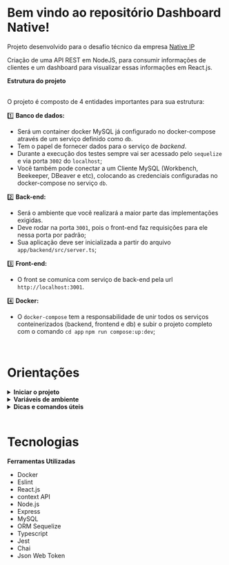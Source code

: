 # Bem vindo ao repositório Dashboard Native!

Projeto desenvolvido para o desafio técnico da empresa [Native IP](https://nativeip.com.br/)


Criação de uma API REST em NodeJS, para consumir informações de clientes e um dashboard para visualizar essas informações em React.js.

<summary><strong>Estrutura do projeto</strong></summary><br />

O projeto é composto de 4 entidades importantes para sua estrutura:

1️⃣ **Banco de dados:**
  - Será um container docker MySQL já configurado no docker-compose através de um serviço definido como `db`.
  - Tem o papel de fornecer dados para o serviço de _backend_.
  - Durante a execução dos testes sempre vai ser acessado pelo `sequelize` e via porta `3002` do `localhost`; 
  - Você também pode conectar a um Cliente MySQL (Workbench, Beekeeper, DBeaver e etc), colocando as credenciais configuradas no docker-compose no serviço `db`.

2️⃣ **Back-end:**
 - Será o ambiente que você realizará a maior parte das implementações exigidas. 
 - Deve rodar na porta `3001`, pois o front-end faz requisições para ele nessa porta por padrão;
 - Sua aplicação deve ser inicializada a partir do arquivo `app/backend/src/server.ts`;
 
3️⃣ **Front-end:**
  - O front se comunica com serviço de back-end pela url `http://localhost:3001`.

4️⃣ **Docker:**
  - O `docker-compose` tem a responsabilidade de unir todos os serviços conteinerizados (backend, frontend e db) e subir o projeto completo com o comando 
 `cd app` 
 `npm run compose:up:dev`;
  
<br/>

# Orientações


<details>
<summary><strong>Iniciar o projeto</strong></summary><br />

  1. Clone o repositório
	`git clone git@github.com:matheus-luz/project-dashboard-native.git`.
- Entre na pasta do repositório que você acabou de clonar:
	* `cd project-dashboard-native`

</details>



<details id='Variaveis-de-ambiente'>
<summary><strong>Variáveis de ambiente </strong></summary><br />

  **No diretório `app/backend/` renomeie o arquivo `.env.example` para `.env` e configure os valores de acordo com o cenário do seu ambiente (credenciais de banco de dados, secrets desejadas e etc)**. Isso vai permitir que você inicialize a aplicação fora do _container_ e ela se conecte com seu banco local caso deseje. 
 > `./app/backend/.env.example` 
  ```txt
  JWT_SECRET=jwt_secret
  APP_PORT=3001
  DB_USER=seu_user
  DB_PASS=sua_senha
  DB_HOST=localhost 
  DB_PORT=3306
  ```


  **⚠️ Não defina variável de ambiente para o nome do banco, o mesmo deve se manter com o nome `DASHBOARD_NATIVE`. ⚠️**

</details>


<details>
  <summary><strong>Dicas e comandos úteis </strong></summary><br />

  - Quando um Workspace é inicializado na raiz do projeto, são apresentados alguns erros no Typescript. Para que o editor consiga sincronizar corretamente as configurações do `tsconfig.json`, é necessário iniciar um novo Workspace dentro do diretório `backend`.  Sempre que o VSCode apresentar algum erro de configuração do Typescript, certifique-se de que está usando o Workspace correto. 
  - Ao rodar o comando `npm install` na pasta backend e frontend do projeto você automaticamente estará **instalando suas aplicações**;
  - Você pode **subir ou descer uma aplicação do compose**, utilizando `npm run` com os scripts `compose:up`, `compose:down`, ou `compose:up:dev`, `compose:down:dev`;

</details
</details>

<br/>

# Tecnologias

**Ferramentas Utilizadas**
- Docker
- Eslint
- React.js
- context API
- Node.js
- Express
- MySQL
- ORM Sequelize
- Typescript
- Jest
- Chai
- Json Web Token

